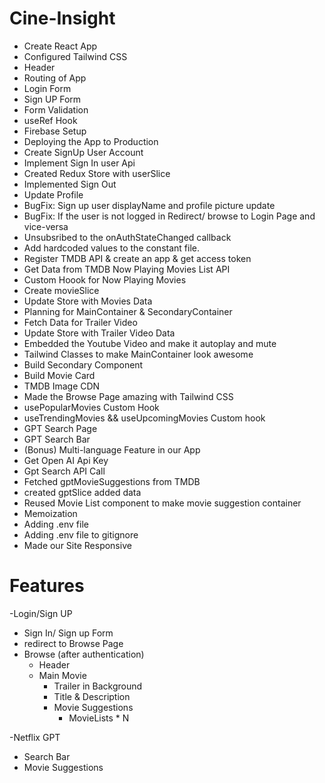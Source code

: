 # Cine-Insight

- Create React App
- Configured Tailwind CSS
- Header
- Routing of App
- Login Form
- Sign UP Form 
- Form Validation
- useRef Hook
- Firebase Setup
- Deploying the App to Production
- Create SignUp User Account 
- Implement Sign In user Api
- Created Redux Store with userSlice
- Implemented Sign Out
- Update Profile 
- BugFix: Sign up user displayName and profile picture update
- BugFix: If the user is not logged in Redirect/ browse to Login Page and vice-versa
- Unsubsribed to the onAuthStateChanged callback
- Add hardcoded values to the constant file.
- Register TMDB API & create an app & get access token
- Get Data from TMDB Now Playing Movies List API
- Custom Hoook for Now Playing Movies
- Create movieSlice
- Update Store with Movies Data
- Planning for MainContainer & SecondaryContainer
- Fetch Data for Trailer Video
- Update Store with Trailer Video Data
- Embedded the Youtube Video and make it autoplay and mute
- Tailwind Classes to make MainContainer look awesome
- Build Secondary Component
- Build Movie Card
- TMDB Image CDN
- Made the Browse Page amazing with Tailwind CSS
- usePopularMovies Custom Hook
- useTrendingMovies && useUpcomingMovies Custom hook
- GPT Search Page
- GPT Search Bar
- (Bonus) Multi-language Feature in our App
- Get Open AI Api Key
- Gpt Search API Call
- Fetched gptMovieSuggestions from TMDB
- created gptSlice added data
- Reused Movie List component to make movie suggestion container
- Memoization
- Adding .env file
- Adding .env file to gitignore
- Made our Site Responsive










# Features

-Login/Sign UP
   - Sign In/ Sign up Form
   - redirect to Browse Page
- Browse (after authentication)
   - Header
   - Main Movie
     - Trailer in Background
     - Title & Description
     - Movie Suggestions
        - MovieLists * N

-Netflix GPT
  - Search Bar
  - Movie Suggestions